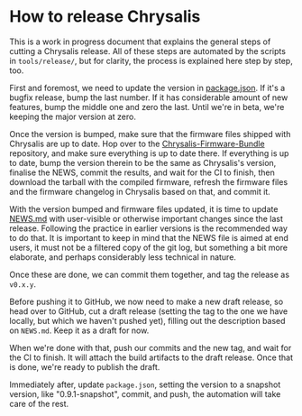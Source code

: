 How to release Chrysalis
========================

This is a work in progress document that explains the general steps of cutting a
Chrysalis release. All of these steps are automated by the scripts in
`tools/release/`, but for clarity, the process is explained here step by step,
too.

First and foremost, we need to update the version in
[package.json](../package.json). If it's a bugfix release, bump the last number.
If it has considerable amount of new features, bump the middle one and zero the
last. Until we're in beta, we're keeping the major version at zero.

Once the version is bumped, make sure that the firmware files shipped with
Chrysalis are up to date. Hop over to the
[Chrysalis-Firmware-Bundle][repo:bundle] repository, and make sure everything is
up to date there. If everything is up to date, bump the version therein to be
the same as Chrysalis's version, finalise the NEWS, commit the results, and wait
for the CI to finish, then download the tarball with the compiled firmware,
refresh the firmware files and the firmware changelog in Chrysalis based on
that, and commit it.

 [repo:bundle]: https://github.com/keyboardio/Chrysalis-Firmware-Bundle

With the version bumped and firmware files updated, it is time to update
[NEWS.md](../NEWS.md) with user-visible or otherwise important changes since the
last release. Following the practice in earlier versions is the recommended way
to do that. It is important to keep in mind that the NEWS file is aimed at end
users, it must not be a filtered copy of the git log, but something a bit more
elaborate, and perhaps considerably less technical in nature.

Once these are done, we can commit them together, and tag the release as
`v0.x.y`.

Before pushing it to GitHub, we now need to make a new draft release, so head
over to GitHub, cut a draft release (setting the tag to the one we have locally,
but which we haven't pushed yet), filling out the description based on
`NEWS.md`. Keep it as a draft for now.

When we're done with that, push our commits and the new tag, and wait for the CI
to finish. It will attach the build artifacts to the draft release. Once that is
done, we're ready to publish the draft.

Immediately after, update `package.json`, setting the version to a snapshot
version, like "0.9.1-snapshot", commit, and push, the automation will take care
of the rest.
